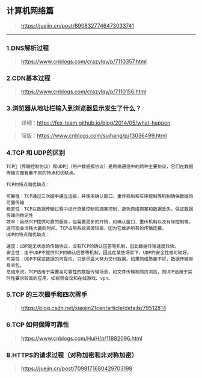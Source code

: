 ## 计算机网络篇

> https://juejin.cn/post/6908327746473033741

-----------

### 1.DNS解析过程

> https://www.cnblogs.com/crazylqy/p/7110357.html

### 2.CDN基本过程

> https://www.cnblogs.com/crazylqy/p/7110156.html

### 3.浏览器从地址栏输入到浏览器显示发生了什么？

> 详细：https://fex-team.github.io/blog/2014/05/what-happen

> 简版：https://www.cnblogs.com/suihang/p/13036499.html

### 4.TCP 和 UDP的区别

```
TCP（传输控制协议）和UDP（用户数据报协议）是网络通信中的两种主要协议，它们在数据传输方面有着不同的特点和优缺点。

TCP的特点和优缺点：

可靠性：TCP通过三次握手建立连接，并使用确认窗口、重传机制和有序控制等机制确保数据的可靠传输
稳定性：TCP在数据传输过程中进行流量控制和拥塞控制，避免网络拥塞和数据丢失，保证数据传输的稳定性
效率：虽然TCP提供可靠的服务，但需要更多的开销，如确认窗口、重传机制以及有序控制等，这可能会消耗大量的时间。TCP占用系统资源较高，因为它维护所有的传输连接。
UDP的特点和优缺点：

速度：UDP是无状态的传输协议，没有TCP的确认应答等机制，因此数据传输速度较快。
安全性：由于UDP不提供TCP的确认应答等机制，因此在某些场景下，UDP的安全性相对较好。
可靠性：UDP不保证数据的可靠性，只是尽最大努力交付数据。如果网络质量不好，数据传输容易丢包。
总结来说，TCP适用于需要高可靠性的数据传输场景，如文件传输和网页浏览，而UDP适用于实时性要求较高的应用，如视频会议和在线游戏、vpn。
```

### 5.TCP 的三次握手和四次挥手

> https://blog.csdn.net/xiaojin21cen/article/details/79512814

### 6.TCP 如何保障可靠性

> https://www.cnblogs.com/HuiH/p/11882096.html


### 8.HTTPS的请求过程（对称加密和非对称加密）

> https://juejin.cn/post/7098171680429703198
